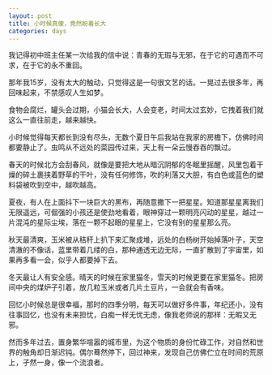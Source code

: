 ```yaml
---
layout: post
title: 小时候真傻，竟然盼着长大
categories: days
---
```

我记得初中班主任某一次给我的信中说：青春的无瑕与无邪，在于它的可遇而不可求，在于它的永不重回。

那年我15岁，没有太大的触动，只觉得这是一句很文艺的话。一晃过去很多年，再回味起来，不禁感叹人生如梦。

食物会腐烂，罐头会过期，小猫会长大，人会变老，时间太过玄妙，它拽着我们就这么一直往前走，越来越快。

小时候觉得每天都长到没有尽头，无数个夏日午后我站在我家的房檐下，仿佛时间都要静止了。虫鸣从不远处的菜园传过来，天上有一朵云慢吞吞的飘过。

春天的时候北方会刮春风，就像是要把大地从暗沉阴郁的冬眠里摇醒，风里包着干燥的碎土裹挟着野草的干叶，没有任何修饰，吹的利落又大胆，有白色或蓝色的塑料袋被吹到空中，越吹越高。

夏夜，有人在上面抖下一块巨大的黑布，再随意撒下一把星星。知道那星星离我们无限遥远，可倔强的小孩还是使劲地看着，眼神穿过一颗明亮闪动的星星，越过一片混沌的星际尘埃，落在一颗不起眼的星星上，它没有别的星星那么亮。

秋天最清爽，玉米被从秸秆上扒下来汇聚成堆，远处的白杨树开始掉落叶子，天空清澈的不像话，蓝里带着几缕的白，那种通透无边无际，一直扩散到了宇宙里，如果再多看一会，似乎人都要掉下去。

冬天最让人有安全感。晴天的时候在家里猫冬，雪天的时候更要在家里猫冬。把房间中央的煤炉子引着，放几粒玉米或者几片土豆片，一会就会有香味。

回忆小时候总是很幸福，那时的四季分明，每天可以做好多件事，年纪还小，没有往事回忆，也没有未来担忧，白痴一样无忧无虑，像我老师说的那样：无暇又无邪。

然而多年过去，置身繁华喧嚣的城市里，为这个物质的身份忙碌工作，对自然和世界的触角却日渐迟钝。偶尔蓦然停下，回过神来，发现自己仿佛伫立在时间的荒原上，孑然一身，像一个流浪者。
